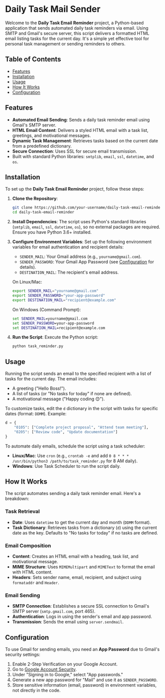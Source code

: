 # Daily Task Mail Sender

Welcome to the **Daily Task Email Reminder** project, a Python-based application that sends automated daily task reminders via email. Using SMTP and Gmail's secure server, this script delivers a formatted HTML email listing tasks for the current day. It's a simple yet effective tool for personal task management or sending reminders to others.

## Table of Contents
- [Features](#features)
- [Installation](#installation)
- [Usage](#usage)
- [How It Works](#how-it-works)
- [Configuration](#configuration)

## Features
- **Automated Email Sending**: Sends a daily task reminder email using Gmail's SMTP server.
- **HTML Email Content**: Delivers a styled HTML email with a task list, greetings, and motivational messages.
- **Dynamic Task Management**: Retrieves tasks based on the current date from a predefined dictionary.
- **Secure Connection**: Uses SSL for secure email transmission.
- Built with standard Python libraries: `smtplib`, `email`, `ssl`, `datetime`, and `os`.

## Installation
To set up the **Daily Task Email Reminder** project, follow these steps:

1. **Clone the Repository**:
   ```bash
   git clone https://github.com/your-username/daily-task-email-reminder.git
   cd daily-task-email-reminder
   ```

2. **Install Dependencies**:
   The script uses Python's standard libraries (`smtplib`, `email`, `ssl`, `datetime`, `os`), so no external packages are required. Ensure you have Python 3.6+ installed.

3. **Configure Environment Variables**:
   Set up the following environment variables for email authentication and recipient details:
   - `SENDER_MAIL`: Your Gmail address (e.g., `yourname@gmail.com`).
   - `SENDER_PASSWORD`: Your Gmail App Password (see [Configuration](#configuration) for details).
   - `DESTINATION_MAIL`: The recipient's email address.
   
   On Linux/Mac:
   ```bash
   export SENDER_MAIL="yourname@gmail.com"
   export SENDER_PASSWORD="your-app-password"
   export DESTINATION_MAIL="recipient@example.com"
   ```
   On Windows (Command Prompt):
   ```cmd
   set SENDER_MAIL=yourname@gmail.com
   set SENDER_PASSWORD=your-app-password
   set DESTINATION_MAIL=recipient@example.com
   ```

4. **Run the Script**:
   Execute the Python script:
   ```bash
   python task_reminder.py
   ```

## Usage
Running the script sends an email to the specified recipient with a list of tasks for the current day. The email includes:
- A greeting ("Hello Boss!").
- A list of tasks (or "No tasks for today" if none are defined).
- A motivational message ("Happy coding 😊").

To customize tasks, edit the `d` dictionary in the script with tasks for specific dates (format: `DDMM`). Example:
```python
d = {
    "0105": ["Complete project proposal", "Attend team meeting"],
    "0205": ["Review code", "Update documentation"]
}
```

To automate daily emails, schedule the script using a task scheduler:
- **Linux/Mac**: Use `cron` (e.g., `crontab -e` and add `0 8 * * * /usr/bin/python3 /path/to/task_reminder.py` for 8 AM daily).
- **Windows**: Use Task Scheduler to run the script daily.

## How It Works
The script automates sending a daily task reminder email. Here's a breakdown:

### Task Retrieval
- **Date**: Uses `datetime` to get the current day and month (`DDMM` format).
- **Task Dictionary**: Retrieves tasks from a dictionary (`d`) using the current date as the key. Defaults to "No tasks for today" if no tasks are defined.

### Email Composition
- **Content**: Creates an HTML email with a heading, task list, and motivational message.
- **MIME Structure**: Uses `MIMEMultipart` and `MIMEText` to format the email with HTML content.
- **Headers**: Sets sender name, email, recipient, and subject using `formataddr` and `Header`.

### Email Sending
- **SMTP Connection**: Establishes a secure SSL connection to Gmail's SMTP server (`smtp.gmail.com`, port 465).
- **Authentication**: Logs in using the sender's email and app password.
- **Transmission**: Sends the email using `server.sendmail`.

## Configuration
To use Gmail for sending emails, you need an **App Password** due to Gmail's security settings:
1. Enable 2-Step Verification on your Google Account.
2. Go to [Google Account Security](https://myaccount.google.com/security).
3. Under "Signing in to Google," select "App passwords."
4. Generate a new app password for "Mail" and use it as `SENDER_PASSWORD`.
5. Store sensitive information (email, password) in environment variables, not directly in the code.
